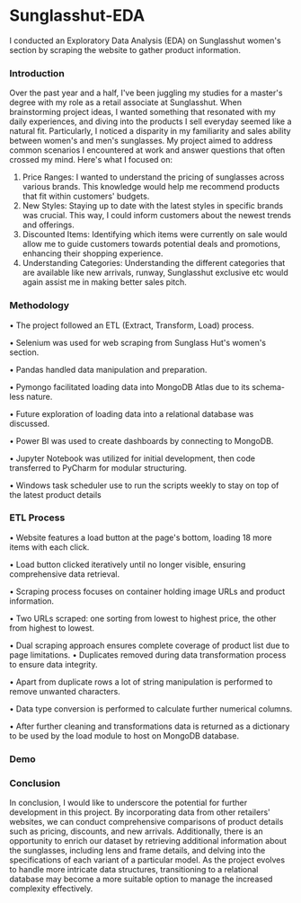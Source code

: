 
# Sunglasshut-EDA 

I conducted an Exploratory Data Analysis (EDA) on Sunglasshut women's section by scraping the website to gather product information.

### Introduction

Over the past year and a half, I've been juggling my studies for a master's degree with my role as a retail associate at Sunglasshut. When brainstorming project ideas, I wanted something that resonated with my daily experiences, and diving into the products I sell everyday seemed like a natural fit. Particularly, I noticed a disparity in my familiarity and sales ability between women's and men's sunglasses. My project aimed to address common scenarios I encountered at work and answer questions that often crossed my mind. Here's what I focused on:

1.	Price Ranges: I wanted to understand the pricing of sunglasses across various brands. This knowledge would help me recommend products that fit within customers' budgets.
2.	New Styles: Staying up to date with the latest styles in specific brands was crucial. This way, I could inform customers about the newest trends and offerings.
3.	Discounted Items: Identifying which items were currently on sale would allow me to guide customers towards potential deals and promotions, enhancing their shopping experience.
4.	Understanding Categories: Understanding the different categories that are available like new arrivals, runway, Sunglasshut exclusive etc would again assist me in making better sales pitch.

### Methodology

•	The project followed an ETL (Extract, Transform, Load) process.

•	Selenium was used for web scraping from Sunglass Hut's women's section.

•	Pandas handled data manipulation and preparation.

•	Pymongo facilitated loading data into MongoDB Atlas due to its schema-less nature.

•	Future exploration of loading data into a relational database was discussed.

•	Power BI was used to create dashboards by connecting to MongoDB.

•	Jupyter Notebook was utilized for initial development, then code transferred to PyCharm for modular structuring.

•	Windows task scheduler use to run the scripts weekly to stay on top of the latest product details

### ETL Process

•	Website features a load button at the page's bottom, loading 18 more items with each click.

•	Load button clicked iteratively until no longer visible, ensuring comprehensive data retrieval.

•	Scraping process focuses on container holding image URLs and product information.

•	Two URLs scraped: one sorting from lowest to highest price, the other from highest to lowest.

•	Dual scraping approach ensures complete coverage of product list due to page limitations.
•	Duplicates removed during data transformation process to ensure data integrity.

•	Apart from duplicate rows a lot of string manipulation is performed to remove unwanted characters.

•	Data type conversion is performed to calculate further numerical columns.

•	After further cleaning and transformations data is returned as a dictionary to be used by the load module to host on MongoDB database.

### Demo





### Conclusion

In conclusion, I would like to underscore the potential for further development in this project. By incorporating data from other retailers' websites, we can conduct comprehensive comparisons of product details such as pricing, discounts, and new arrivals. Additionally, there is an opportunity to enrich our dataset by retrieving additional information about the sunglasses, including lens and frame details, and delving into the specifications of each variant of a particular model. As the project evolves to handle more intricate data structures, transitioning to a relational database may become a more suitable option to manage the increased complexity effectively.
